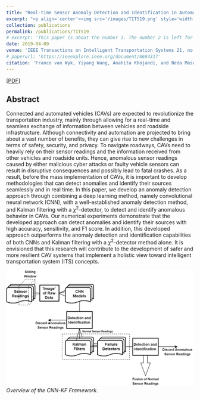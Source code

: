 ```yaml
---
title: "Real-time Sensor Anomaly Detection and Identification in Automated Vehicles"
excerpt: "<p align='center'><img src='/images/TITS19.png' style='width: 500px;'></p>"
collection: publications
permalink: /publications/TITS19
# excerpt: 'This paper is about the number 1. The number 2 is left for future work.'
date: 2019-04-09
venue: 'IEEE Transactions on Intelligent Transportation Systems 21, no. 3 (2019): 1264-1276'
# paperurl: 'https://ieeexplore.ieee.org/document/8684317'
citation: 'Franco van Wyk, Yiyang Wang, Anahita Khojandi, and Neda Masoud. &quot;Real-time Sensor Anomaly Detection and Identification in Automated Vehicles.&quot; <i>IEEE Transactions on Intelligent Transportation Systems 21, no. 3 (2019): 1264-1276.</i>'
---
```


[[PDF]](https://www.researchgate.net/publication/332627362_Real-Time_Sensor_Anomaly_Detection_and_Identification_in_Automated_Vehicles)

## Abstract
Connected and automated vehicles (CAVs) are expected to revolutionize the transportation industry, mainly through allowing for a real-time and seamless exchange of information between vehicles and roadside infrastructure. Although connectivity and automation are projected to bring about a vast number of benefits, they can give rise to new challenges in terms of safety, security, and privacy. To navigate roadways, CAVs need to heavily rely on their sensor readings and the information received from other vehicles and roadside units. Hence, anomalous sensor readings caused by either malicious cyber attacks or faulty vehicle sensors can result in disruptive consequences and possibly lead to fatal crashes. As a result, before the mass implementation of CAVs, it is important to develop methodologies that can detect anomalies and identify their sources seamlessly and in real time. In this paper, we develop an anomaly detection approach through combining a deep learning method, namely convolutional neural network (CNN), with a well-established anomaly detection method, and Kalman filtering with a $\chi^2$-detector, to detect and identify anomalous behavior in CAVs. Our numerical experiments demonstrate that the developed approach can detect anomalies and identify their sources with high accuracy, sensitivity, and F1 score. In addition, this developed approach outperforms the anomaly detection and identification capabilities of both CNNs and Kalman filtering with a $\chi^2$-detector method alone. It is envisioned that this research will contribute to the development of safer and more resilient CAV systems that implement a holistic view toward intelligent transportation system (ITS) concepts.

![](/images/TITS19.png)
<br/><i>Overview of the CNN-KF Framework.</i>